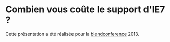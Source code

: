  Combien vous coûte le support d'IE7 ?
 ===============

Cette présentation a été réalisée pour la [blendconference](http://www.blendconference.com/) 2013.